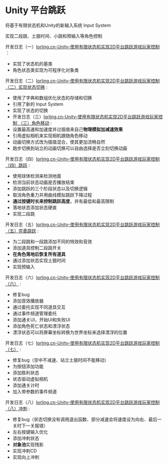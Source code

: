 # Unity 平台跳跃
将基于有限状态机和Unity的新输入系统 Input System

实现二段跳、土狼时间、小跳和预输入等角色控制

开发日志（一）[lorling.cn-Unity-使用有限状态机实现2D平台跳跃游戏玩家控制][1] ：
 - 实现了状态机的基类
 - 角色状态类实现为可程序化对象类

开发日志（二）[lorling.cn-Unity-使用有限状态机实现2D平台跳跃游戏玩家控制 （二）实现状态切换][2] :
 - 使用了字典和数组优化状态的存储和切换
 - 引用了新的 Input System
 - 实现了状态的切换
 - 开发日志（三）[lorling.cn-Unity-使用有限状态机实现2D平台跳跃游戏玩家控制 （三）角色移动][3] :
 - 设置最高速和加速度并过插值来自己**物理模拟加减速效果**
 - 引用虚拟相机来实现相机跟随角色移动
 - 动画切换方式改为插值混合，使其更加流畅自然
 - 跑步切换到站立的动画切换可以自由选择是否立刻切换动画

开发日志（四）[lorling.cn-Unity-使用有限状态机实现2D平台跳跃游戏玩家控制 （四）跳跃][4] :
 - 使用球体检测来检测地面
 - 检测当前状态动画是否播放结束
 - 添加跳跃的三个阶段状态以及切换逻辑
 - 取消角色重力并用曲线模拟跳跃下降过程
 - **通过按键时长来控制跳跃高度**，并有最低和最高限制
 - 落地状态添加状态硬直
 - 实现二段跳

开发日志（五）[lorling.cn-Unity-使用有限状态机实现2D平台跳跃游戏玩家控制 （五）完善跳跃][5] :
 - 为二段跳和一段跳添加不同的特效和音效
 - 添加道具控制二段跳开关
 - **在角色落地后恢复所有道具**
 - 通过添加状态实现土狼时间
 - 实现预输入

开发日志（六）[lorling.cn-Unity-使用有限状态机实现2D平台跳跃游戏玩家控制 （六）][6] :
 - 修复bug
 - 添加音效播放器
 - 通过委托实现不同道具交互
 - 通过事件频道管理委托
 - 添加通关UI，开始UI和失败UI
 - 添加角色死亡状态和漂浮状态
 - 漂浮状态可以将屏幕坐标转换为世界坐标来选择漂浮的位置

开发日志（七）[lorling.cn-Unity-使用有限状态机实现2D平台跳跃游戏玩家控制 （七）][7] :
 - 修复bug（空中不减速、站立土狼时间不能移动）
 - 为按钮添加功能
 - 添加胜利状态
 - 状态驱动虚拟相机
 - 添加通关计时
 - 加入带参数的事件频道

开发日志（八）[lorling.cn-Unity-使用有限状态机实现2D平台跳跃游戏玩家控制 （八）冲刺][8] :
 - 修复bug（状态切换没有调用退出函数、部分减速会将速度设为向右、最后一关时下一关报错）
 - 左右按键输入优化
 - 添加冲刺状态
 - **对象池**实现残影
 - 实现冲刺CD
 - 实现向上冲刺

  [1]: http://lorling.cn/index.php/archives/436/
  [2]: http://lorling.cn/index.php/archives/444/
  [3]: http://lorling.cn/index.php/archives/448/
  [4]: http://lorling.cn/index.php/archives/452/
  [5]: http://lorling.cn/index.php/archives/460/
  [6]: http://lorling.cn/index.php/archives/467/
  [7]: http://lorling.cn/index.php/archives/476/
  [8]: http://lorling.cn/index.php/archives/480/